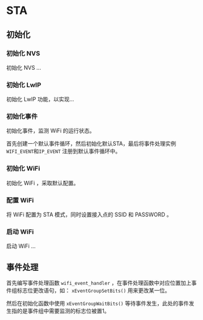 # STA #

## 初始化 ##

### 初始化 NVS ###

初始化 NVS ...

### 初始化 LwIP ###

初始化 LwIP 功能，以实现...

### 初始化事件 ###

初始化事件，监测 WiFi 的运行状态。

首先创建一个默认事件循环，然后初始化默认STA，最后将事件处理实例 `WIFI_EVENT`和`IP_EVENT` 注册到默认事件循环中。

### 初始化 WiFi ###

初始化 WiFi ，采取默认配置。

### 配置 WiFi ###

将 WiFi 配置为 STA 模式，同时设置接入点的 SSID 和 PASSWORD 。

### 启动 WiFi ###

启动 WiFi ...

## 事件处理 ##

首先编写事件处理函数 `wifi_event_handler` ，在事件处理函数中对应位置加上事件组标志位更改语句，如： `xEventGroupSetBits()` 用来更改某一位。

然后在初始化函数中使用 `xEventGroupWaitBits()` 等待事件发生，此处的事件发生指的是事件组中需要监测的标志位被置1。
